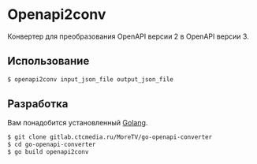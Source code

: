 # Openapi2conv

Конвертер для преобразования OpenAPI версии 2 в OpenAPI версии 3.

## Использование

```bash
$ openapi2conv input_json_file output_json_file
```

## Разработка

Вам понадобится установленный [Golang](https://go.dev).

```bash
$ git clone gitlab.ctcmedia.ru/MoreTV/go-openapi-converter
$ cd go-openapi-converter
$ go build openapi2conv
```